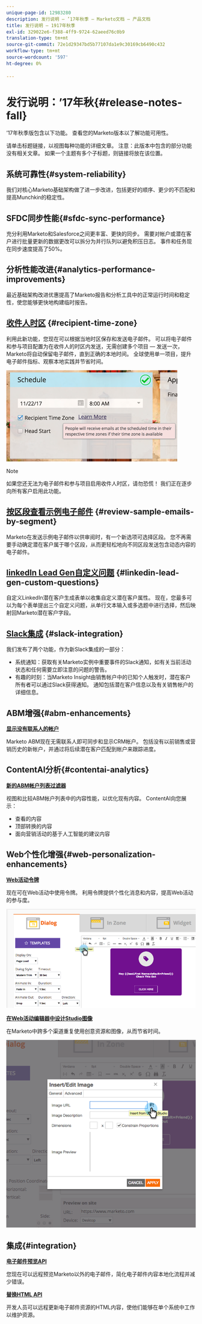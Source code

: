 ```yaml
---
unique-page-id: 12983280
description: 发行说明 — ’17年秋季 — Marketo文档 — 产品文档
title: 发行说明 — 1917年秋季
exl-id: 329022e6-f388-4ff9-9724-62aeed76c0b9
translation-type: tm+mt
source-git-commit: 72e1d29347bd5b77107da1e9c30169cb6490c432
workflow-type: tm+mt
source-wordcount: '597'
ht-degree: 0%

---
```


# 发行说明：’17年秋{#release-notes-fall}

’17年秋季版包含以下功能。 查看您的Marketo版本以了解功能可用性。

请单击标题链接，以视图每种功能的详细文章。 注意：此版本中包含的部分功能没有相关文章。 如果一个主题有多个子标题，则链接将放在该位置。

## 系统可靠性{#system-reliability}

我们对核心Marketo基础架构做了进一步改进，包括更好的顺序、更少的不匹配和提高Munchkin的稳定性。

## SFDC同步性能{#sfdc-sync-performance}

充分利用Marketo和Salesforce之间更丰富、更快的同步。 需要对帐户或潜在客户进行批量更新的数据更改可以拆分为并行队列以避免积压日志。 事件和任务现在同步速度提高了50%。

## 分析性能改进{#analytics-performance-improvements}

最近基础架构改进优惠提高了Marketo报告和分析工具中的正常运行时间和稳定性，使您能够更快地构建临时报告。

## [收件人时区](/help/marketo/product-docs/email-marketing/email-programs/email-program-actions/scheduling-with-recipient-time-zone/understanding-recipient-time-zone.md) {#recipient-time-zone}

利用此新功能，您现在可以根据当地时区保存和发送电子邮件。 可以将电子邮件和参与项目配置为在收件人的时区内发送，无需创建多个项目 — 发送一次，Marketo将自动保留电子邮件，直到正确的本地时间。 全球使用单一项目，提升电子邮件指标、观察本地实践并节省时间。

![](assets/image2017-11-29-8-3a45-3a47.png)

>[!NOTE]
>
>如果您还无法为电子邮件和参与项目启用收件人时区，请勿恐慌！ 我们正在逐步向所有客户启用此功能。

## [按区段查看示例电子邮件](/help/marketo/product-docs/email-marketing/general/creating-an-email/send-a-sample-email.md) {#review-sample-emails-by-segment}

Marketo在发送示例电子邮件以供审阅时，有一个新选项可选择区段。 您不再需要手动确定潜在客户属于哪个区段，从而更轻松地向不同区段发送包含动态内容的电子邮件。

## [linkedIn Lead Gen自定义问题](/help/marketo/product-docs/demand-generation/social/social-functions/set-up-linkedin-lead-gen-forms.md) {#linkedin-lead-gen-custom-questions}

自定义LinkedIn潜在客户生成表单以收集自定义潜在客户属性。 现在，您最多可以为每个表单提出三个自定义问题，从单行文本输入或多选题中进行选择，然后映射回Marketo潜在客户字段。

## [Slack集成](/help/marketo/product-docs/administration/additional-integrations/add-slack-as-a-launchpoint-service.md) {#slack-integration}

我们发布了两个功能，作为新Slack集成的一部分：

* 系统通知：获取有关Marketo实例中重要事件的Slack通知，如有关当前活动状态和任何需要立即注意的问题的警告。
* 有趣的时刻：当Marketo Insight由销售帐户中的已知个人触发时，潜在客户所有者可以通过Slack获得通知。 通知包括潜在客户信息以及有关销售帐户的详细信息。

## ABM增强{#abm-enhancements}

**[显示没有联系人的帐户](https://docs.marketo.com/x/fKCt)**

Marketo ABM现在无需联系人即可同步和显示CRM帐户。 包括没有以前销售或营销历史的新帐户，并通过将后续潜在客户匹配到帐户来跟踪进度。

## ContentAI分析{#contentai-analytics}

**[新的ABM帐户列表过滤器](https://docs.marketo.com/x/1BPG)**

视图和比较ABM帐户列表中的内容性能，以优化现有内容。 ContentAI向您展示：

* 查看的内容
* 顶部转换的内容
* 面向营销活动的基于人工智能的建议内容

## Web个性化增强{#web-personalization-enhancements}

**[Web活动令牌](/help/marketo/product-docs/web-personalization/working-with-web-campaigns/using-the-web-personalization-rich-text-editor.md)**

现在可在Web活动中使用令牌。 利用令牌提供个性化消息和内容，提高Web活动的参与度。

![](assets/image2017-11-16-11-3a25-3a7.png)

**[在Web活动编辑器中设计Studio图像](/help/marketo/product-docs/web-personalization/working-with-web-campaigns/using-the-web-personalization-rich-text-editor.md)**

在Marketo中跨多个渠道重复使用创意资源和图像，从而节省时间。

![](assets/image2017-11-16-11-3a26-3a10.png)

## 集成{#integration}

**[电子邮件预览API](https://developers.marketo.com/rest-api/assets/emails/)**

您现在可以远程预览Marketo以外的电子邮件，简化电子邮件内容本地化流程并减少错误。

**[替换HTML API](https://developers.marketo.com/rest-api/assets/emails/)**

开发人员可以远程更新电子邮件资源的HTML内容，使他们能够在单个系统中工作以维护资源。
